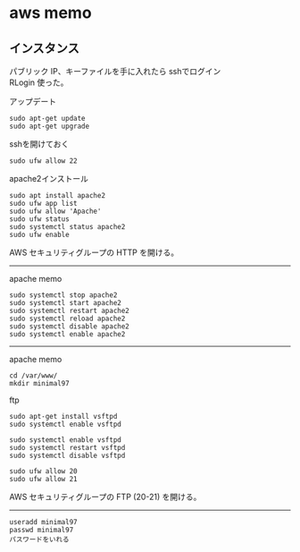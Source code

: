 # aws memo

## インスタンス
パブリック IP、キーファイルを手に入れたら sshでログイン  
RLogin 使った。

アップデート
```
sudo apt-get update
sudo apt-get upgrade
```

sshを開けておく
```
sudo ufw allow 22
```

apache2インストール
```
sudo apt install apache2
sudo ufw app list
sudo ufw allow 'Apache'
sudo ufw status
sudo systemctl status apache2
sudo ufw enable
```

AWS セキュリティグループの
HTTP を開ける。

---
apache memo

```
sudo systemctl stop apache2
sudo systemctl start apache2
sudo systemctl restart apache2
sudo systemctl reload apache2
sudo systemctl disable apache2
sudo systemctl enable apache2
```
---
apache memo
```
cd /var/www/
mkdir minimal97

```

ftp
```
sudo apt-get install vsftpd
sudo systemctl enable vsftpd
```

```
sudo systemctl enable vsftpd
sudo systemctl restart vsftpd
sudo systemctl disable vsftpd
```

```
sudo ufw allow 20
sudo ufw allow 21
```
AWS セキュリティグループの FTP (20-21) を開ける。

---
```
useradd minimal97
passwd minimal97
パスワードをいれる
```
